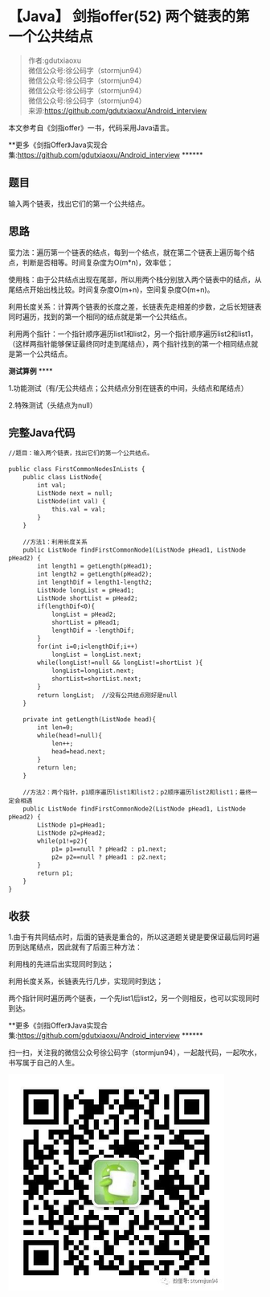 # 【Java】 剑指offer(52) 两个链表的第一个公共结点  
  
> 作者:gdutxiaoxu<br/> 微信公众号:徐公码字（stormjun94）<br/>微信公众号:徐公码字（stormjun94）<br/>微信公众号:徐公码字（stormjun94）<br/>微信公众号:徐公码字（stormjun94）<br/>来源:https://github.com/gdutxiaoxu/Android_interview

本文参考自《剑指offer》一书，代码采用Java语言。

**更多《剑指Offer》Java实现合集:https://github.com/gdutxiaoxu/Android_interview ******

## 题目

输入两个链表，找出它们的第一个公共结点。

## 思路

蛮力法：遍历第一个链表的结点，每到一个结点，就在第二个链表上遍历每个结点，判断是否相等。时间复杂度为O(m*n)，效率低；

使用栈：由于公共结点出现在尾部，所以用两个栈分别放入两个链表中的结点，从尾结点开始出栈比较。时间复杂度O(m+n)，空间复杂度O(m+n)。

利用长度关系：计算两个链表的长度之差，长链表先走相差的步数，之后长短链表同时遍历，找到的第一个相同的结点就是第一个公共结点。

利用两个指针：一个指针顺序遍历list1和list2，另一个指针顺序遍历list2和list1，（这样两指针能够保证最终同时走到尾结点），两个指针找到的第一个相同结点就是第一个公共结点。

**测试算例** ****

1.功能测试（有/无公共结点；公共结点分别在链表的中间，头结点和尾结点）

2.特殊测试（头结点为null）

## **完整Java代码**

    
    
    //题目：输入两个链表，找出它们的第一个公共结点。
    
    public class FirstCommonNodesInLists {
    	public class ListNode{
    	    int val;
    	    ListNode next = null;
    	    ListNode(int val) {
    	        this.val = val;
    	    }
    	}
        
        //方法1：利用长度关系
        public ListNode findFirstCommonNode1(ListNode pHead1, ListNode pHead2) {
            int length1 = getLength(pHead1);
            int length2 = getLength(pHead2);
            int lengthDif = length1-length2;
            ListNode longList = pHead1;
            ListNode shortList = pHead2;
            if(lengthDif<0){
                longList = pHead2;
                shortList = pHead1;
                lengthDif = -lengthDif;
            }
            for(int i=0;i<lengthDif;i++)
                longList = longList.next;
            while(longList!=null && longList!=shortList ){
                longList=longList.next;
                shortList=shortList.next;
            }
            return longList;  //没有公共结点刚好是null
        }
        
        private int getLength(ListNode head){
            int len=0;
            while(head!=null){
                len++;
                head=head.next;
            }
            return len;
        }
    
        //方法2：两个指针，p1顺序遍历list1和list2；p2顺序遍历list2和list1；最终一定会相遇
        public ListNode findFirstCommonNode2(ListNode pHead1, ListNode pHead2) {
            ListNode p1=pHead1;
            ListNode p2=pHead2;
            while(p1!=p2){
                p1= p1==null ? pHead2 : p1.next;
                p2= p2==null ? pHead1 : p2.next;
            }
            return p1;
        }
    }
    

## **收获**

1.由于有共同结点时，后面的链表是重合的，所以这道题关键是要保证最后同时遍历到达尾结点，因此就有了后面三种方法：

利用栈的先进后出实现同时到达；

利用长度关系，长链表先行几步，实现同时到达；

两个指针同时遍历两个链表，一个先list1后list2，另一个则相反，也可以实现同时到达。

**更多《剑指Offer》Java实现合集:https://github.com/gdutxiaoxu/Android_interview ******

扫一扫，关注我的微信公众号徐公码字（stormjun94），一起敲代码，一起吹水，书写属于自己的人生。

![](https://raw.githubusercontent.com/gdutxiaoxu/blog_pic/master/offer/20200722234908.png)